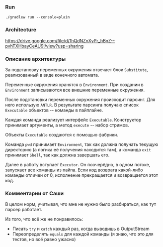 ### Run ###

`./gradlew run --console=plain`

### Architecture ###

https://drive.google.com/file/d/1hQdNZnXyPr_hBnZ--pvhTXHbayCeAU9l/view?usp=sharing

### Описание архитектуры ###

За подстановку переменных окружения отвечает блок `Substitute`, реализованный в виде конечного автомата. 

Переменные окружения хранятся в `Environment`. При создании в `Environment` записываются все внешние переменные окружения.

После подстановки переменных окружения происходит парсинг. Для него использую `ANTLR`. В результате парсинга получаю список `Executable` объектов -- команды в пайплайне.

Каждая команда реализует интерфейс `Executable`. Конструктор принимает аргументы, а метод `execute` -- набор стримов.

Объекты `Executable` создаются с помощью фабрики.

Команда `pwd` принимает `Environment`, так как должна получать текущую директорию (а логика её получения находится там), а команда `exit` принимает `Shell`, так как должна завершать его.

Далее в работу вступает `Executor`. Он поочерёдно, в одном потоке, запускает все команды из пайпа. Если код возврата какой-либо команды отличен от 0, исполнение прекращается и возвращается этот код.

### Комментарии от Саши ###

В целом норм, учитывая, что мне не нужно было разбираться, как тут парсер работает.

Из того, что всё же не понравилось:

* Писать `try` и `catch` каждый раз, когда выводишь в OutputStream
* Переопределять `equals` для каждой команды (я знаю, что это для тестов, но всё равно ужасно)
